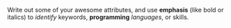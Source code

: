 Write out some of your awesome attributes, and use **emphasis** (like bold or italics) to _identify_ keywords, **programming** *languages*, or skills. 
